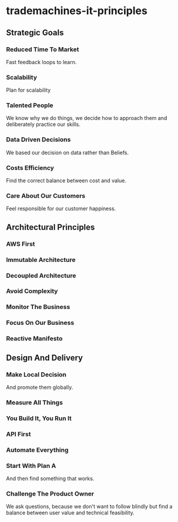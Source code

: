 # trademachines-it-principles

## Strategic Goals

### Reduced Time To Market
Fast feedback loops to learn.

### Scalability
Plan for scalability

### Talented People
We know why we do things, we decide how to approach them and deliberately practice our skills.

### Data Driven Decisions
We based our decision on data rather than Beliefs.

### Costs Efficiency
Find the correct balance between cost and value.

### Care About Our Customers
Feel responsible for our customer happiness.

## Architectural Principles

### AWS First
### Immutable Architecture
### Decoupled Architecture
### Avoid Complexity
### Monitor The Business
### Focus On Our Business
### Reactive Manifesto



## Design And Delivery

### Make Local Decision
And promote them globally.

### Measure All Things

### You Build It, You Run It
### API First
### Automate Everything
### Start With Plan A
And then find something that works.
###  Challenge The Product Owner
We ask questions, because we don't want to follow blindly but find a balance between user value and technical feasibility.
